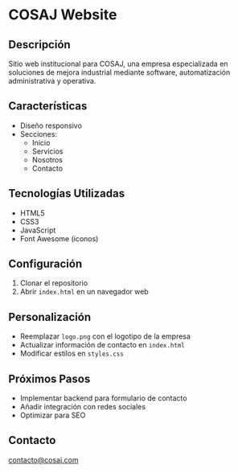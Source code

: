 # COSAJ Website

## Descripción
Sitio web institucional para COSAJ, una empresa especializada en soluciones de mejora industrial mediante software, automatización administrativa y operativa.

## Características
- Diseño responsivo
- Secciones:
  - Inicio
  - Servicios
  - Nosotros
  - Contacto

## Tecnologías Utilizadas
- HTML5
- CSS3
- JavaScript
- Font Awesome (iconos)

## Configuración
1. Clonar el repositorio
2. Abrir `index.html` en un navegador web

## Personalización
- Reemplazar `logo.png` con el logotipo de la empresa
- Actualizar información de contacto en `index.html`
- Modificar estilos en `styles.css`

## Próximos Pasos
- Implementar backend para formulario de contacto
- Añadir integración con redes sociales
- Optimizar para SEO

## Contacto
contacto@cosaj.com
